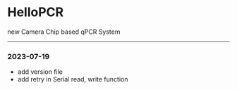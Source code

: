 # HelloPCR
new Camera Chip based qPCR System 

---
### 2023-07-19
- add version file 
- add retry in Serial read, write function
